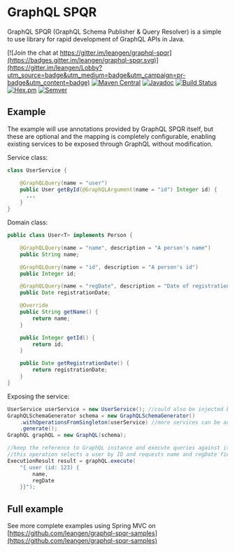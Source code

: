 # GraphQL SPQR

GraphQL SPQR (GraphQL Schema Publisher & Query Resolver) is a simple to use library for rapid development of GraphQL APIs in Java.

[![Join the chat at https://gitter.im/leangen/graphql-spqr](https://badges.gitter.im/leangen/graphql-spqr.svg)](https://gitter.im/leangen/Lobby?utm_source=badge&utm_medium=badge&utm_campaign=pr-badge&utm_content=badge)
[![Maven Central](https://maven-badges.herokuapp.com/maven-central/io.leangen.graphql/spqr/badge.svg)](https://maven-badges.herokuapp.com/maven-central/io.leangen.graphql/spqr)
[![Javadoc](https://javadoc-emblem.rhcloud.com/doc/io.leangen.graphql/spqr/badge.svg)](http://www.javadoc.io/doc/io.leangen.graphql/spqr)
[![Build Status](https://travis-ci.org/leangen/graphql-spqr.svg?branch=master)](https://travis-ci.org/leangen/graphql-spqr)
[![Hex.pm](https://img.shields.io/hexpm/l/plug.svg?maxAge=2592000)](https://raw.githubusercontent.com/leangen/graphql-spqr/master/LICENSE)
[![Semver](http://img.shields.io/SemVer/2.0.0.png)](http://semver.org/spec/v2.0.0.html)

## Example

The example will use annotations provided by GraphQL SPQR itself, but these are optional and the mapping is completely configurable,
enabling existing services to be exposed through GraphQL without modification.

Service class:

```java
class UserService {

    @GraphQLQuery(name = "user")
    public User getById(@GraphQLArgument(name = "id") Integer id) {
      ...
    }
}
```

Domain class:

```java
public class User<T> implements Person {

    @GraphQLQuery(name = "name", description = "A person's name")
    public String name;

    @GraphQLQuery(name = "id", description = "A person's id")
    public Integer id;

    @GraphQLQuery(name = "regDate", description = "Date of registration")
    public Date registrationDate;

    @Override
    public String getName() {
        return name;
    }

    public Integer getId() {
        return id;
    }

    public Date getRegistrationDate() {
        return registrationDate;
    }
}
``` 

Exposing the service:

```java
UserService userService = new UserService(); //could also be injected by Spring or another framework
GraphQLSchemaGenerator schema = new GraphQLSchemaGenerator()
    .withOperationsFromSingleton(userService) //more services can be added the same way
    .generate();
GraphQL graphQL = new GraphQL(schema);

//keep the reference to GraphQL instance and execute queries against it.
//this operation selects a user by ID and requests name and regDate fields only
ExecutionResult result = graphQL.execute(   
    "{ user (id: 123) {
        name,
        regDate
    }}");
```
## Full example

See more complete examples using Spring MVC on [https://github.com/leangen/graphql-spqr-samples](https://github.com/leangen/graphql-spqr-samples)
